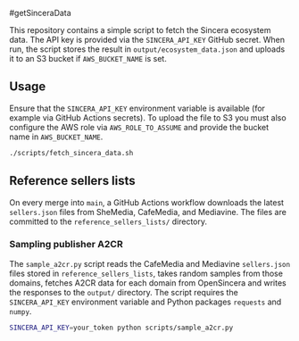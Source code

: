 #getSinceraData

This repository contains a simple script to fetch the Sincera ecosystem data. The API key is provided via the `SINCERA_API_KEY` GitHub secret. When run, the script stores the result in `output/ecosystem_data.json` and uploads it to an S3 bucket if `AWS_BUCKET_NAME` is set.

## Usage

Ensure that the `SINCERA_API_KEY` environment variable is available (for example via GitHub Actions secrets). To upload the file to S3 you must also configure the AWS role via `AWS_ROLE_TO_ASSUME` and provide the bucket name in `AWS_BUCKET_NAME`.

```bash
./scripts/fetch_sincera_data.sh
```

## Reference sellers lists

On every merge into `main`, a GitHub Actions workflow downloads the latest `sellers.json` files from SheMedia, CafeMedia, and Mediavine. The files are committed to the `reference_sellers_lists/` directory.

### Sampling publisher A2CR

The `sample_a2cr.py` script reads the CafeMedia and Mediavine
`sellers.json` files stored in `reference_sellers_lists`, takes random
samples from those domains, fetches A2CR data for each domain from
OpenSincera and writes the responses to the `output/` directory.  The
script requires the `SINCERA_API_KEY` environment variable and Python
packages `requests` and `numpy`.

```bash
SINCERA_API_KEY=your_token python scripts/sample_a2cr.py
```

